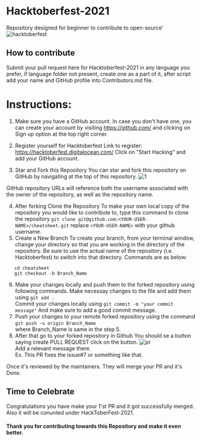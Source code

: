 # Hacktoberfest-2021
Repository designed for beginner to contribute to open-source'
![hacktoberfest](https://user-images.githubusercontent.com/86161191/135705854-783beb41-fdf3-41e5-86b5-432de59acf9b.png)


## How to contribute
Submit your pull request here for Hacktoberfest-2021 in any language you prefer, if language folder not present, create one as a part of it, after script add your name and GitHub profile into Contributors.md file.

# Instructions:
1. Make sure you have a GitHub account. In case you don't have one, you can create your account by visiting https://github.com/ and clicking on Sign up option at the top right corner.

2. Register yourself for Hacktoberfest Link to register: https://hacktoberfest.digitalocean.com/ Click on "Start Hacking" and add your GitHub account.

3. Star and Fork this Repository You can star and fork this repository on GitHub by navigating at the top of this repository. 
![1](https://user-images.githubusercontent.com/86161191/135705215-32fc667f-dafe-45cf-9f32-0a4060633728.png)

GitHub repository URLs will reference both the username associated with the owner of the repository, as well as the repository name.

4. After forking Clone the Repository To make your own local copy of the repository you would like to contribute to, type this command to clone the repository
`git clone git@github.com:<YOUR-USER-NAME>/cheatsheet.git` replace `<YOUR-USER-NAME>` with your github username.
5. Create a New Branch To create your branch, from your terminal window, change your directory so that you are working in the directory of the repository. 
Be sure to use the actual name of the repository (i.e. Hacktoberfest) to switch into that directory. Commands are as below:
```
   cd cheatsheet
   git checkout -b Branch_Name
```
6. Make your changes locally and push them to the forked repository using following commands.
Make necessay changes to the file and add them using `git add .`<br>
Commit your changes locally using `git commit -m "your commit message"` 
And make sure to add a good commit message.
7. Push your changes to your remote forked repository using the command `git push -u origin Branch_Name` <br>
  where Branch_Name is same in the step 5. 
8. After that go to your forked repository in Github You should se a button saying create PULL REQUEST click on the button.
![pr](https://user-images.githubusercontent.com/86161191/135705707-d280423f-9c1b-4837-b441-367d003cc90d.jpg)<br>
 Add a relevant message there.<br>
Ex. This PR fixes the issue#7 or something like that.

Once it's reviewed by the maintainers. They will merge your PR and it's Done.

## Time to Celebrate 
Congratulations you have make your 1'st PR and it got successfully merged.<br>
Also it will be conunted under HackToberFest-2021.

#### Thank you for contributing towards this Repository and make it even better.
